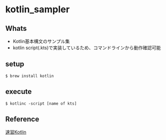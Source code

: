 # kotlin_sampler

## Whats

- Kotlin基本構文のサンプル集
- kotlin script(.kts)で実装しているため、コマンドラインから動作確認可能

## setup
``
$ brew install kotlin
``

## execute
``
$ kotlinc -script [name of kts]
``

## Reference

[速習Kotlin](https://wings.msn.to/index.php/-/A-03/WGS-JVB-001/)

